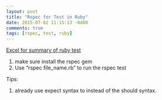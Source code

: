 ```yaml
---
layout: post
title: "Rspec for Test in Ruby"
date: 2015-07-02 11:15:13 -0400
comments: true
tags: [rspec, test, ruby]
---
```


[Excel for summary of ruby test](https://docs.google.com/spreadsheets/d/1KGqJEmfUaLwrieckqc9x80sNLf0Qpq9I6Mpl9rv4LpY/edit#gid=1111651514)


1. make sure install the rspec gem  
2. Use “rspec file_name.rb” to run the rspec test

<!--more-->
Tips:

1. already use expect syntax to instead of the should syntax.
